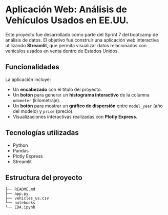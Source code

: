 # Aplicación Web: Análisis de Vehículos Usados en EE.UU.

Este proyecto fue desarrollado como parte del Sprint 7 del bootcamp de análisis de datos. El objetivo fue construir una aplicación web interactiva utilizando **Streamlit**, que permita visualizar datos relacionados con vehículos usados en venta dentro de Estados Unidos.

## Funcionalidades

La aplicación incluye:

- Un **encabezado** con el título del proyecto.
- Un **botón** para generar un **histograma interactivo** de la columna `odometer` (kilometraje).
- Un **botón** para mostrar un **gráfico de dispersión** entre `model_year` (año del modelo) y `price` (precio).
- Visualizaciones interactivas realizadas con **Plotly Express**.

## Tecnologías utilizadas

- Python
- Pandas
- Plotly Express
- Streamlit

## Estructura del proyecto
```
├── README.md
├── app.py
├── vehicles_us.csv
└── notebooks
└── EDA.ipynb
```

